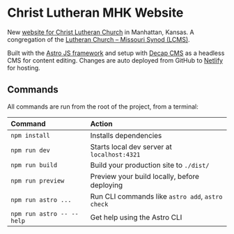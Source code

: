 # Christ Lutheran MHK Website

New [website for Christ Lutheran Church](https://www.christlutheranmhk.org) in Manhattan, Kansas. A congregation of the [Lutheran Church – Missouri Synod (LCMS)](https://www.lcms.org).

Built with the [Astro JS framework](https://astro.build/) and setup with [Decap CMS](https://decapcms.org/) as a headless CMS for content editing. Changes are auto deployed from GitHub to [Netlify](https://www.netlify.com) for hosting.

## Commands

All commands are run from the root of the project, from a terminal:

| Command                   | Action                                           |
| :------------------------ | :----------------------------------------------- |
| `npm install`             | Installs dependencies                            |
| `npm run dev`             | Starts local dev server at `localhost:4321`      |
| `npm run build`           | Build your production site to `./dist/`          |
| `npm run preview`         | Preview your build locally, before deploying     |
| `npm run astro ...`       | Run CLI commands like `astro add`, `astro check` |
| `npm run astro -- --help` | Get help using the Astro CLI                     |
